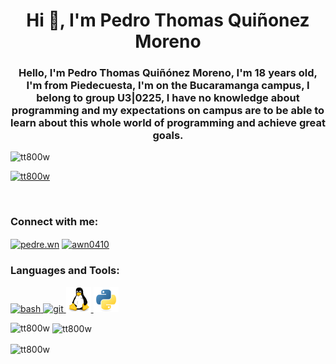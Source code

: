<h1 align="center">Hi 👋, I'm Pedro Thomas Quiñonez Moreno</h1>
<h3 align="center">Hello, I'm Pedro Thomas Quiñónez Moreno, I'm 18 years old, I'm from Piedecuesta, I'm on the Bucaramanga campus, I belong to group U3|0225, I have no knowledge about programming and my expectations on campus are to be able to learn about this whole world of programming and achieve great goals.</h3>

<p align="left"> <img src="https://komarev.com/ghpvc/?username=tt800w&label=Profile%20views&color=0e75b6&style=flat" alt="tt800w" /> </p>

<p align="left"> <a href="https://github.com/ryo-ma/github-profile-trophy"><img src="https://github-profile-trophy.vercel.app/?username=tt800w" alt="tt800w" /></a> </p>

<p align="left"> <a href="https://twitter.com/" target="blank"><img src="https://img.shields.io/twitter/follow/?logo=twitter&style=for-the-badge" alt="" /></a> </p>

<h3 align="left">Connect with me:</h3>
<p align="left">
<a href="https://instagram.com/pedre.wn" target="blank"><img align="center" src="https://raw.githubusercontent.com/rahuldkjain/github-profile-readme-generator/master/src/images/icons/Social/instagram.svg" alt="pedre.wn" height="30" width="40" /></a>
<a href="https://discord.gg/awn0410" target="blank"><img align="center" src="https://raw.githubusercontent.com/rahuldkjain/github-profile-readme-generator/master/src/images/icons/Social/discord.svg" alt="awn0410" height="30" width="40" /></a>
</p>

<h3 align="left">Languages and Tools:</h3>
<p align="left"> <a href="https://www.gnu.org/software/bash/" target="_blank" rel="noreferrer"> <img src="https://www.vectorlogo.zone/logos/gnu_bash/gnu_bash-icon.svg" alt="bash" width="40" height="40"/> </a> <a href="https://git-scm.com/" target="_blank" rel="noreferrer"> <img src="https://www.vectorlogo.zone/logos/git-scm/git-scm-icon.svg" alt="git" width="40" height="40"/> </a> <a href="https://www.linux.org/" target="_blank" rel="noreferrer"> <img src="https://raw.githubusercontent.com/devicons/devicon/master/icons/linux/linux-original.svg" alt="linux" width="40" height="40"/> </a> <a href="https://www.python.org" target="_blank" rel="noreferrer"> <img src="https://raw.githubusercontent.com/devicons/devicon/master/icons/python/python-original.svg" alt="python" width="40" height="40"/> </a> </p>

<p><img align="left" src="https://github-readme-stats.vercel.app/api/top-langs?username=tt800w&show_icons=true&locale=en&layout=compact" alt="tt800w" /></p>

<p>&nbsp;<img align="center" src="https://github-readme-stats.vercel.app/api?username=tt800w&show_icons=true&locale=en" alt="tt800w" /></p>

<p><img align="center" src="https://github-readme-streak-stats.herokuapp.com/?user=tt800w&" alt="tt800w" /></p>

